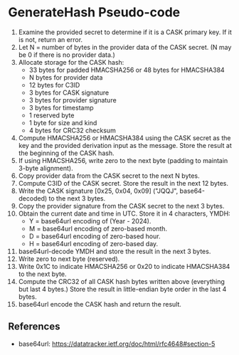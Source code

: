 # GenerateHash Pseudo-code

1. Examine the provided secret to determine if it is a CASK primary key. If it is not, return an error.
1. Let N = number of bytes in the provider data of the CASK secret. (N may be 0 if there is no provider data.)
1. Allocate storage for the CASK hash:
    - 33 bytes for padded HMACSHA256 or 48 bytes for HMACSHA384
    - N bytes for provider data
    - 12 bytes for C3ID
    - 3 bytes for CASK signature
    - 3 bytes for provider signature
    - 3 bytes for timestamp 
    - 1 reserved byte
    - 1 byte for size and kind
    - 4 bytes for CRC32 checksum
1. Compute HMACSHA256 or HMACSHA384 using the CASK secret as the key and the provided derivation input as the message. Store the result at the beginning of the CASK hash.
1. If using HMACSHA256, write zero to the next byte (padding to maintain 3-byte alignment).
1. Copy provider data from the CASK secret to the next N bytes.
1. Compute C3ID of the CASK secret. Store the result in the next 12 bytes.
1. Write the CASK signature [0x25, 0x04, 0x09] ("JQQJ", base64-decoded) to the next 3 bytes.
1. Copy the provider signature from the CASK secret to the next 3 bytes.
1. Obtain the current date and time in UTC. Store it in 4 characters, YMDH:
    - Y = base64url encoding of (Year - 2024).
    - M = base64url encoding of zero-based month.
    - D = base64url encoding of zero-based hour.
    - H = base64url encoding of zero-based day.
1. base64url-decode YMDH and store the result in the next 3 bytes.
1. Write zero to next byte (reserved).
1. Write 0x1C to indicate HMACSHA256 or 0x20 to indicate HMACSHA384 to the next byte.
1. Compute the CRC32 of all CASK hash bytes written above (everything but last 4 bytes.) Store the result in little-endian byte order in the last 4 bytes.
1. base64url encode the CASK hash and return the result.

## References
- base64url: https://datatracker.ietf.org/doc/html/rfc4648#section-5
